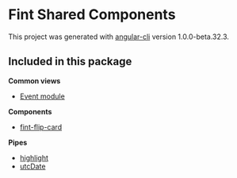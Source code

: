 # Fint Shared Components #

This project was generated with [angular-cli](https://github.com/angular/angular-cli) version 1.0.0-beta.32.3.

## Included in this package ##

**Common views**

* [Event module](./src/app/events/README.md)

**Components**

* [fint-flip-card](./src/app/shared/flip-card/README.md)

**Pipes**

* [highlight](./src/app/shared/pipes/README.md)
* [utcDate](./src/app/shared/pipes/README.md)
